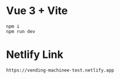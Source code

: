 # Vue 3 + Vite

```
npm i
npm run dev
```


# Netlify Link
```
https://vending-machinee-test.netlify.app
```
